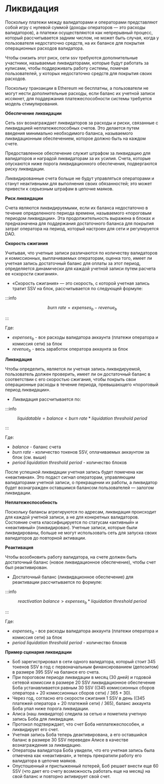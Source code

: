 # Ликвидация 

Поскольку платежи между валидаторами и операторами представляют собой игру с нулевой суммой (доходы операторов — это расходы валидаторов), 
а платежи осуществляются как непрерывный процесс, который рассчитывается задним числом, не может быть случая, когда у пользователя недостаточно средств, 
на их балансе для покрытия операционных расходов валидатора.


Чтобы снизить этот риск, сети ssv требуются дополнительные участники, называемые ликвидаторами, которые будут работать за кулисами, 
чтобы поддерживать работу системы, помечая пользователей, у которых недостаточно средств для покрытия своих расходов.


Поскольку транзакции в Ethereum не бесплатны, а пользователи не могут нести дополнительные расходы, 
если баланс их учетной записи иссякнет, для поддержания платежеспособности системы требуется модель стимулирования.

**Обеспечение ликвидации**

Сеть ssv вознаграждает ликвидаторов за расходы и риски, связанные с ликвидацией неплатежеспособных счетов. 
Это делается путем введения минимально необходимого баланса, называемого ликвидационным обеспечением, которое должно быть на каждом счете. 

Предоставленное обеспечение служит штрафом за ликвидацию для валидаторов и наградой ликвидаторам за их усилия.
Счета, которые опускаются ниже порога ликвидационного обеспечения, подвергаются риску ликвидации. 

Ликвидированные счета больше не будут управляться операторами и станут неактивными для выполнения своих обязанностей; 
это может привести к серьезным штрафам в цепочке маяков.

**Риск ликвидации**

Счета являются ликвидируемыми, если их баланса недостаточно в течение определенного периода времени, 
называемого «пороговым периодом ликвидации». 
Эта продолжительность выражена в блоках и предназначена для поддержания достаточного баланса для покрытия затрат оператора на период, 
который настроен для сети и регулируется DAO.


**Скорость сжигания**

Учитывая, что учетные записи различаются по количеству валидаторов и комиссионных, выплачиваемых операторам, оценка того, 
имеет ли учетная запись достаточный баланс для оплаты за этот период, определяется динамически для каждой учетной записи путем расчета ее 
«скорости сжигания».


* «Скорость сжигания» — это скорость, с которой учетная запись тратит SSV на блок, рассчитывается по следующей формуле:

:::info

$$
burn\:rate = expenses_{b} - revenue_{b}
$$

:::


Где:

* $expenses_{b}$ - все расходы валидатора аккаунта (платежи оператора и комиссия сети) за блок
* $revenue_{b}$ - весь заработок оператора аккаунта за блок

**Ликвидация**


Чтобы определить, является ли учетная запись ликвидируемой, пользователь должен проверить, 
имеет ли он достаточный баланс в соответствии с его скоростью сжигания, чтобы покрыть свои операционные расходы в течение периода, 
превышающего «пороговый период ликвидации».

* Ликвидация рассчитывается по:

:::info

$$
liquidatable = balance < burn\:rate * liquidation\:threshold\:period
$$

:::

Где:

* *balance* - баланс счета
* *burn rate* - количество токенов SSV, оплачиваемых аккаунтом за блок (см. выше)
* *period liquidation threshold period* - количество блоков


После успешной ликвидации учетная запись будет помечена как «неактивная». 
Это подаст сигнал операторам, управляющим валидаторами учетной записи, о прекращении их работы, 
а ликвидатор будет вознагражден оставшимся балансом пользователей — залогом ликвидации.


**Неплатежеспособность**

Поскольку балансы агрегируются по адресам, ликвидация происходит для каждой учетной записи, а не для конкретных валидаторов.
Состояние счета классифицируется по статусам «активный» и «неактивный» (ликвидирован).
Учетные записи, которые были ликвидированы, больше не могут использовать сеть для запуска своих валидаторов до повторной активации.



**Реактивация**

Чтобы возобновить работу валидатора, на счете должен быть достаточный баланс (новое ликвидационное обеспечение), чтобы счет был реактивирован.

* Достаточный баланс (ликвидационное обеспечение) для реактивации рассчитывается по формуле:

:::info

$$
reactivation\:balance >  expenses_{b} * liquidation\:threshold\:period
$$

:::

Где: 

* $expenses_{b}$ - все расходы валидатора аккаунта (платежи оператора и комиссия сети) за блок
* *period liquidation threshold period* - количество блоков

**Пример сценария ликвидации**


* Боб зарегистрировал в сети одного валидатора, который стоит 345 токенов SSV в год с первоначальным финансированием (депозитом) в размере 395 SSV на балансе его счета.
* При пороговом периоде ликвидации в месяц (30 дней) и годовой сетевой комиссии в размере 20 SSV ликвидационное обеспечение Боба устанавливается равным 30 SSV ((345 комиссионных сборов оператора + 20 комиссионных сборов сети) / 365 * 30).
* Через год, согласно его скорости сжигания 1 SSV в день ((345 платежей оператора + 20 платежей сети) / 365), баланс аккаунта Боба упал ниже порога ликвидации.
* Алиса (наш ликвидатор) следила за сетью и пометила учетную запись Боба для ликвидации.
* Протокол подтверждает, что счет Боба неплатежеспособен, и ликвидирует его счет.
* Учетная запись Боба теперь деактивирована, а его оставшийся баланс в размере 30 SSV переведен Алисе в качестве вознаграждения за ликвидацию.
* Операторы валидатора Боба увидели, что его учетная запись была отмечена как «неактивная», и теперь прекратили работу его валидатора в цепочке маяков.
* Опустошенный и пристыженный потерей, Боб решает внести еще 60 SSV (что дает его счету возможность работать еще на месяц) на свой баланс и повторно активирует свой счет.





